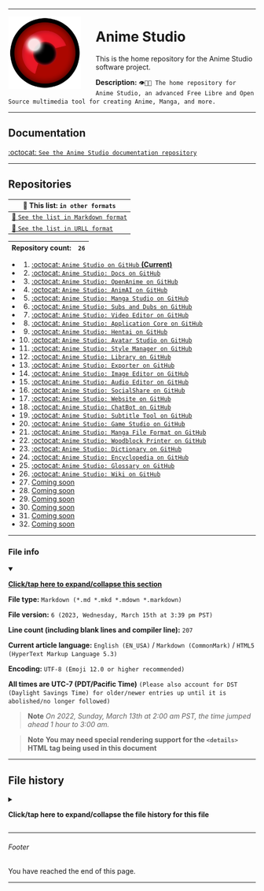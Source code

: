 
***

<!-- <img alt="Anime Studio logo failed to load. Click/tap here to attempt to view it" src="/RedEyeMin.png" width="200" height="200"/> !-->

<img src="/RedEyeMin.png" width="148" height="148" align="left" style="margin-right: 30px">

# Anime Studio

This is the home repository for the Anime Studio software project.

**Description:** `👁️🗾️🏯️ The home repository for Anime Studio, an advanced Free Libre and Open Source multimedia tool for creating Anime, Manga, and more.`

***

## Documentation

[:octocat: `See the Anime Studio documentation repository`](https://github.com/seanpm2001/Anime_Studio_Docs/)

***

## Repositories

| 📜️ This list: `in other formats` |
|---|
| [📄️ `See the list in Markdown format`](/REPOLIST.md) |
| [📄️ `See the list in URLL format`](/REPOLIST.urll) |


| **Repository count:** | `26` |
|---|---|

- 1. [:octocat: `Anime Studio on GitHub` **(Current)**](https://github.com/seanpm2001/Anime_Studio/)
- 2. [:octocat: `Anime Studio: Docs on GitHub`](https://github.com/seanpm2001/Anime_Studio_Docs/)
- 3. [:octocat: `Anime Studio: OpenAnime on GitHub`](https://github.com/seanpm2001/Anime_Studio_OpenAnime/) 
- 4. [:octocat: `Anime Studio: AnimAI on GitHub`](https://github.com/seanpm2001/Anime_Studio_AnimAI/)
- 5. [:octocat: `Anime Studio: Manga Studio on GitHub`](https://github.com/seanpm2001/Anime_Studio_Manga-Studio/)
- 6. [:octocat: `Anime Studio: Subs and Dubs on GitHub`](https://github.com/seanpm2001/Anime_Studio_Subs-and-Dubs/)
- 7. [:octocat: `Anime Studio: Video Editor on GitHub`](https://github.com/seanpm2001/Anime_Studio_Video-Editor/)
- 8. [:octocat: `Anime Studio: Application Core on GitHub`](https://github.com/seanpm2001/Anime_Studio_ApplicationCore/)
- 9. [:octocat: `Anime Studio: Hentai on GitHub`](https://github.com/seanpm2001/Anime_Studio_Hentai/)
- 10. [:octocat: `Anime Studio: Avatar Studio on GitHub`](https://github.com/seanpm2001/Anime_Studio_AvatarStudio/)
- 11. [:octocat: `Anime Studio: Style Manager on GitHub`](https://github.com/seanpm2001/Anime_Studio_StyleManager/)
- 12. [:octocat: `Anime Studio: Library on GitHub`](https://github.com/seanpm2001/Anime_Studio_Library/)
- 13. [:octocat: `Anime Studio: Exporter on GitHub`](https://github.com/seanpm2001/Anime_Studio_Exporter/)
- 14. [:octocat: `Anime Studio: Image Editor on GitHub`](https://github.com/seanpm2001/Anime_Studio_Image-Editor/)
- 15. [:octocat: `Anime Studio: Audio Editor on GitHub`](https://github.com/seanpm2001/Anime_Studio_Audio-Editor/)
- 16. [:octocat: `Anime Studio: SocialShare on GitHub`](https://github.com/seanpm2001/Anime_Studio_SocialShare/)
- 17. [:octocat: `Anime Studio: Website on GitHub`](https://github.com/seanpm2001/Anime_Studio_Website/)
- 18. [:octocat: `Anime Studio: ChatBot on GitHub`](https://github.com/seanpm2001/Anime_Studio_ChatBot/)
- 19. [:octocat: `Anime Studio: Subtitle Tool on GitHub`](https://github.com/seanpm2001/Anime_Studio_SubtitleTool/)
- 20. [:octocat: `Anime Studio: Game Studio on GitHub`](https://github.com/seanpm2001/Anime_Studio_Game-Studio/)
- 21. [:octocat: `Anime Studio: Manga File Format on GitHub`](https://github.com/seanpm2001/Anime_Studio_Manga-File-Format/)
- 22. [:octocat: `Anime Studio: Woodblock Printer on GitHub`](https://github.com/seanpm2001/Anime_Studio_Woodblock_Printer/)
- 23. [:octocat: `Anime Studio: Dictionary on GitHub`](https://github.com/seanpm2001/Anime_Studio_Dictionary/)
- 24. [:octocat: `Anime Studio: Encyclopedia on GitHub`](https://github.com/seanpm2001/Anime_Studio_Encyclopedia/)
- 25. [:octocat: `Anime Studio: Glossary on GitHub`](https://github.com/seanpm2001/Anime_Studio_Glossary/)
- 26. [:octocat: `Anime Studio: Wiki on GitHub`](https://github.com/seanpm2001/Anime_Studio_Wiki/)
- 27. [Coming soon](https://www.example.com/)
- 28. [Coming soon](https://www.example.com/)
- 29. [Coming soon](https://www.example.com/)
- 30. [Coming soon](https://www.example.com/)
- 31. [Coming soon](https://www.example.com/)
- 32. [Coming soon](https://www.example.com/)

***

### File info

<details open><summary><p lang="en"><b><u>Click/tap here to expand/collapse this section</u></b></p></summary>

**File type:** `Markdown (*.md *.mkd *.mdown *.markdown)`

**File version:** `6 (2023, Wednesday, March 15th at 3:39 pm PST)`

**Line count (including blank lines and compiler line):** `207`

**Current article language:** `English (EN_USA)` / `Markdown (CommonMark)` / `HTML5 (HyperText Markup Language 5.3)`

**Encoding:** `UTF-8 (Emoji 12.0 or higher recommended)`

**All times are UTC-7 (PDT/Pacific Time)** `(Please also account for DST (Daylight Savings Time) for older/newer entries up until it is abolished/no longer followed)`

> **Note** _On 2022, Sunday, March 13th at 2:00 am PST, the time jumped ahead 1 hour to 3:00 am._

> **Note** **You may need special rendering support for the `<details>` HTML tag being used in this document**

***

## File history

<details><summary><p><b>Click/tap here to expand/collapse the file history for this file</b></p></summary>

<details><summary><p><b>Version 1 (2023, Monday, February 20th at 5:06 pm PST)</b></p></summary>

- This release was made by: [:octocat: `@seanpm2001`](https://github.com/seanpm2001/)

> Changes

- [x] Started the file
- [x] Added the logo
- [x] Added the lead section
- [x] Added the title section
- [x] Added the `Documentation` section
- [x] Added the file version stamp
- [ ] No other changes in version 1

</details>

<details><summary><p><b>Version 2 (2023, Tuesday, February 21st at 11:07 am PST)</b></p></summary>

- This release was made by: [:octocat: `@seanpm2001`](https://github.com/seanpm2001/)

- [x] Added the `Repositories` section
- [x] Removed the file version stamp in place of the new file info section
- [x] Added the `file info` section
- - [x] Added the version number
- - [x] Added the version date
- - [x] Added the line count
- [x] Added the `file history` section
- - [x] Added an entry for version 1
- - [x] Added an entry for version 2
- [x] Added the footer
- [ ] No other changes in version 2

</details>

<details><summary><p><b>Version 3 (2023, Monday, March 13th at 2:13 pm PST)</b></p></summary>

- This release was made by: [:octocat: `@seanpm2001`](https://github.com/seanpm2001/)

- [x] Updated the `Repositories` section
- - [x] Added a link to view the list in URLL format
- - [x] Added the repository count counter
- - [x] Added links to the 2 latest projects
- - [x] Added placeholders for day 12 and 13 development repositories that are coming soon
- [x] Updated the `file info` section
- - [x] Updated the version number
- - [x] Updated the version date
- - [x] Updated the line count
- [x] Updated the `file history` section
- - [x] Updated the entry for version 1
- - [x] Updated the entry for version 2
- - [x] Added an entry for version 3
- [ ] No other changes in version 3

</details>

<details><summary><p><b>Version 4 (2023, Monday, March 13th at 2:27 pm PST)</b></p></summary>

- This release was made by: [:octocat: `@seanpm2001`](https://github.com/seanpm2001/)

- [x] Added a divider (horizontal line) in the lead section
- [x] Updated the `Repositories` section
- - [x] Added a link to view the list in Markdown format
- [x] Updated the `file info` section
- - [x] Updated the version number
- - [x] Updated the version date
- - [x] Updated the line count
- [x] Updated the `file history` section
- - [x] Added an entry for version 4
- [ ] No other changes in version 4

</details>

<details><summary><p><b>Version 5 (2023, Tuesday, March 14th at 6:42 pm PST)</b></p></summary>

- This release was made by: [:octocat: `@seanpm2001`](https://github.com/seanpm2001/)

- [x] Updated the `Repositories` section
- - [x] Added a link to the 2 latest repositories.
- [x] Updated the `file info` section
- - [x] Updated the version number
- - [x] Updated the version date
- - [x] Updated the line count
- [x] Updated the `file history` section
- - [x] Added an entry for version 5
- [ ] No other changes in version 5

</details>

<details><summary><p><b>Version 6 (2023, Wednesday, March 15th at 3:39 pm PST)</b></p></summary>

- This release was made by: [:octocat: `@seanpm2001`](https://github.com/seanpm2001/)

- [x] Updated the `Repositories` section
- - [x] Added a link to the 2 latest repositories.
- [x] Updated the `file info` section
- - [x] Updated the version number
- - [x] Updated the version date
- - [x] Updated the line count
- [x] Updated the `file history` section
- - [x] Added an entry for version 6
- [ ] No other changes in version 6

</details>

</details>

***

###### Footer

You have reached the end of this page.

***
